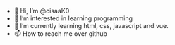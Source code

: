 - 👋 Hi, I’m @cisaaK0
- 👀 I’m interested in learning programming
- 🌱 I’m currently learning html, css, javascript and vue.
- 📫 How to reach me over github
